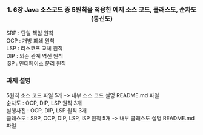 ### <center> 1. 6장 Java 소스코드 중 5원칙을 적용한 예제 소스 코드, 클래스도, 순차도(통신도) </center>
SRP : 단일 책임 원칙   
OCP : 개방 폐쇄 원칙   
LSP : 리스코프 교체 원칙   
DIP : 의존 관계 역전 원칙   
ISP : 인터페이스 분리 원칙   

### 과제 설명  
5원칙 소스 코드 파일 5개 -> 내부 소스 코드 설명 README.md 파일  
순차도 : OCP, DIP, LSP 원칙 3개   
실행사진 : OCP, DIP, LSP 원칙 3개   
클래스도 : SRP, OCP, DIP, LSP, ISP 원칙 5개 -> 내부 클래스도 설명 README.md 파일  

